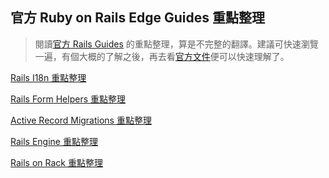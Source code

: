 ## 官方 Ruby on Rails Edge Guides 重點整理

> 閱讀[官方 Rails Guides][edge] 的重點整理，算是不完整的翻譯。建議可快速瀏覽一遍，有個大概的了解之後，再去看[官方文件][edge]便可以快速理解了。

[Rails I18n 重點整理](/guides/edge-translation/i18n-zh_TW.md)

[Rails Form Helpers 重點整理](/guides/edge-translation/form-helpers-zh_TW.md)

[Active Record Migrations 重點整理](/guides/edge-translation/migrations-zh_TW.md)

[Rails Engine 重點整理](/guides/edge-translation/engines-zh_TW.md)

[Rails on Rack 重點整理](/guides/edge-translation/rails-on-rack-zh_TW.md)

[edge]: http://edgeguides.rubyonrails.org